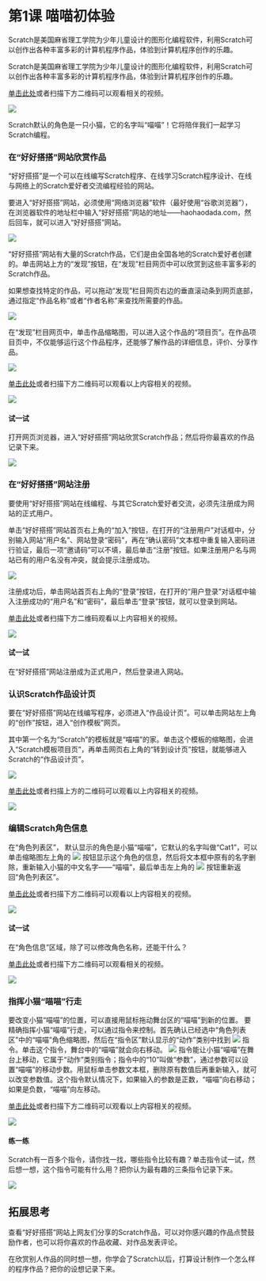 # 第1课  喵喵初体验

Scratch是美国麻省理工学院为少年儿童设计的图形化编程软件，利用Scratch可以创作出各种丰富多彩的计算机程序作品，体验到计算机程序创作的乐趣。

Scratch是美国麻省理工学院为少年儿童设计的图形化编程软件，利用Scratch可以创作出各种丰富多彩的计算机程序作品，体验到计算机程序创作的乐趣。

[单击此处](http://haohaodada.com/video/a20101.php)或者扫描下方二维码可以观看相关的视频。

![](../../.gitbook/assets/a20101.png) 

Scratch默认的角色是一只小猫，它的名字叫“喵喵”！它将陪伴我们一起学习Scratch编程。

### 在“好好搭搭”网站欣赏作品

“好好搭搭”是一个可以在线编写Scratch程序、在线学习Scratch程序设计、在线与网络上的Scratch爱好者交流编程经验的网站。

要进入“好好搭搭”网站，必须使用“网络浏览器”软件（最好使用“谷歌浏览器”），在浏览器软件的地址栏中输入“好好搭搭”网站的地址―—haohaodada.com，然后回车，就可以进入“好好搭搭”网站。

![](../../.gitbook/assets/scratch1-1.png)

“好好搭搭”网站有大量的Scratch作品，它们是由全国各地的Scratch爱好者创建的。单击网站上方的“发现”按钮，在“发现”栏目网页中可以欣赏到这些丰富多彩的Scratch作品。

如果想查找特定的作品，可以拖动“发现”栏目网页右边的垂直滚动条到网页底部，通过指定“作品名称”或者“作者名称”来查找所需要的作品。

![](../../.gitbook/assets/scratch1-2.png)

在“发现”栏目网页中，单击作品缩略图，可以进入这个作品的“项目页”。在作品项目页中，不仅能够运行这个作品程序，还能够了解作品的详细信息，评价、分享作品。

![](../../.gitbook/assets/scratch1-3.png)

[单击此处](http://haohaodada.com/video/a20102.php)或者扫描下方二维码可以观看以上内容相关的视频。

![](../../.gitbook/assets/a20102.png) 

#### 试一试
打开网页浏览器，进入“好好搭搭”网站欣赏Scratch作品；然后将你最喜欢的作品记录下来。

![](../../.gitbook/assets/scratch1-4.png)

### 在“好好搭搭”网站注册

要使用“好好搭搭”网站在线编程、与其它Scratch爱好者交流，必须先注册成为网站的正式用户。

单击“好好搭搭”网站首页右上角的“加入”按钮，在打开的“注册用户”对话框中，分别输入网站“用户名”、网站登录“密码”，再在“确认密码”文本框中重复输入密码进行验证，最后一项“邀请码”可以不填，最后单击“注册”按钮。如果注册用户名与网站已有的用户名没有冲突，就会提示注册成功。

![](../../.gitbook/assets/scratch1-5.png)

注册成功后，单击网站首页右上角的“登录”按钮，在打开的“用户登录”对话框中输入注册成功的“用户名”和“密码”，最后单击“登录”按钮，就可以登录到网站。

[单击此处](http://haohaodada.com/video/a20103.php)或者扫描下方二维码观看以上内容相关的视频。

![](../../.gitbook/assets/a20103.png) 

#### 试一试

在“好好搭搭”网站注册成为正式用户，然后登录进入网站。

### 认识Scratch作品设计页

要在“好好搭搭”网站在线编写程序，必须进入“作品设计页”。可以单击网站左上角的“创作”按钮，进入“创作模板”网页。

其中第一个名为“Scratch”的模板就是“喵喵”的家。单击这个模板的缩略图，会进入“Scratch模板项目页”，再单击网页右上角的“转到设计页”按钮，就能够进入Scratch的“作品设计页”。

![](../../.gitbook/assets/scratch1-6.png)

[单击此处](http://haohaodada.com/video/a20104.php)或者扫描上方的二维码可以观看以上内容相关的视频。

![](../../.gitbook/assets/a20104.png) 

### 编辑Scratch角色信息

在“角色列表区”， 默认显示的角色是小猫“喵喵”，它默认的名字叫做“Cat1”，可以单击缩略图左上角的
![](../../.gitbook/assets/scratch1-7.png)
按钮显示这个角色的信息，然后将文本框中原有的名字删除，重新输入小猫的中文名字——“喵喵”，最后单击左上角的
![](../../.gitbook/assets/scratch1-8.png)
按钮重新返回“角色列表区”。

[单击此处](http://haohaodada.com/video/a20105.php)或者扫描下方二维码可以观看以上内容相关的视频。

![](../../.gitbook/assets/a20105.png) 

#### 试一试

在“角色信息”区域，除了可以修改角色名称，还能干什么？

 [单击此处](http://haohaodada.com/video/a20106.php)或者扫描下方二维码可以观看相关的视频。

![](../../.gitbook/assets/a20106.png) 

### 指挥小猫“喵喵”行走

要改变小猫“喵喵”的位置，可以直接用鼠标拖动舞台区的“喵喵”到新的位置。
要精确指挥小猫“喵喵”行走，可以通过指令来控制。首先确认已经选中“角色列表区”中的“喵喵”角色缩略图，然后在“指令区”默认显示的“动作”类别中找到
![](../../.gitbook/assets/scratch1-9.png)
指令。单击这个指令，舞台中的“喵喵”就会向右移动。
![](img/1-9.png)
指令能让小猫“喵喵”在舞台上移动，它属于“动作”类别指令；指令中的“10”叫做“参数”，通过参数可以设置“喵喵”的移动步数。用鼠标单击参数文本框，删除原有数值后再重新输入，就可以改变参数值。这个指令默认情况下，如果输入的参数是正数，“喵喵”向右移动；如果是负数，“喵喵”向左移动。

[单击此处](http://haohaodada.com/video/a20107.php)或者扫描下方二维码可以观看以上内容相关的视频。

![](../../.gitbook/assets/a20107.png) 

#### 练一练

Scratch有一百多个指令，请你找一找，哪些指令比较有趣？单击指令试一试，然后想一想，这个指令可能有什么用？把你认为最有趣的三条指令记录下来。

![](../../.gitbook/assets/scratch1-10.png)

## 拓展思考

查看“好好搭搭”网站上网友们分享的Scratch作品，可以对你感兴趣的作品点赞鼓励作者，也可以将你喜欢的作品收藏、对作品发表评论。

在欣赏别人作品的同时想一想，你学会了Scratch以后，打算设计制作一个怎么样的程序作品？把你的设想记录下来。